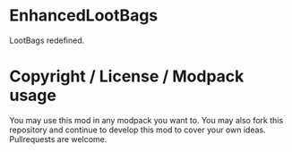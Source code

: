 # EnhancedLootBags
LootBags redefined. 

# Copyright / License / Modpack usage
You may use this mod in any modpack you want to. You may also fork this repository and continue to develop this mod to cover your own ideas. Pullrequests are welcome.
